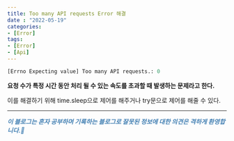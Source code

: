 ```yaml
---
title: Too many API requests Error 해결
date : "2022-05-19"
categories:
- [Error]
tags:
- [Error]
- [Api]
---
```



```python
[Errno Expecting value] Too many API requests.: 0
```

**요청 수가 특정 시간 동안 처리 될 수 있는 속도를 초과할 때 발생하는 문제라고 한다.**  

이를 해결하기 위해 time.sleep으로 제어를 해주거나 try문으로 제어를 해줄 수 있다.

---
**_<span style="color:#4682B4;"> 이 블로그는 혼자 공부하며 기록하는 블로그로 잘못된 정보에 대한 의견은 격하게 환영합니다.🤩 </span>_**